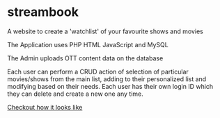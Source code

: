 # streambook
A website to create a 'watchlist' of your favourite shows and movies

The Application uses PHP HTML JavaScript and MySQL

The Admin uploads OTT content data on the database

Each user can perform a CRUD action of selection of particular movies/shows from the main list, adding to their personalized list and modifying based on their needs.
Each user has their own login ID which they can delete and create a new one any time.

[Checkout how it looks like](https://www.youtube.com/watch?v=CAZg5yrCKAo&t=126s)
